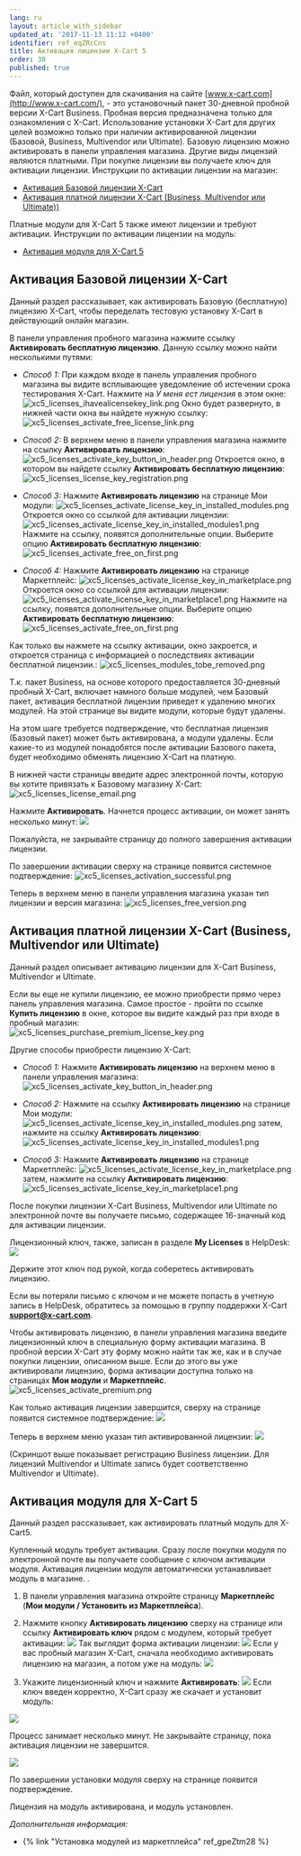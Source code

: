 ```yaml
---
lang: ru
layout: article_with_sidebar
updated_at: '2017-11-13 11:12 +0400'
identifier: ref_eqZRcCns
title: Активация лицензии X-Cart 5
order: 30
published: true
---
```

Файл, который доступен для скачивания на сайте [www.x-cart.com](http://www.x-cart.com/), - это установочный пакет 30-дневной пробной версии X-Cart Business. Пробная версия предназначена только для ознакомления с X-Cart. Использование установки X-Cart для других целей возможно только при наличии активированной лицензии (Базовой, Business, Multivendor или Ultimate). Базовую лицензию можно активировать в панели управления магазина. Другие виды лицензий являются платными. При покупке лицензии вы получаете ключ для активации лицензии. Инструкции по активации лицензии на магазин:

*   [Активация Базовой лицензии X-Cart](#activate-a-free-x-cart-5-license)
*   [Активация платной лицензии X-Cart (Business, Multivendor или Ultimate))](#activating-a-premium-x-cart-5license-business--multivendor--ultimate)

Платные модули для X-Cart 5 также имеют лицензии и требуют активации. Инструкции по активации лицензии на модуль:

*   [Активация модуля для X-Cart 5](#activating-an-x-cart-5-module-license)

## Активация Базовой лицензии X-Cart

Данный раздел рассказывает, как активировать Базовую (бесплатную) лицензию X-Cart, чтобы переделать тестовую установку X-Cart  в действующий онлайн магазин.

В панели управления пробного магазина нажмите ссылку **Активировать бесплатную лицензию**. Данную ссылку можно найти несколькими путями:  

   *   _Способ 1:_
       При каждом входе в панель управления пробного магазина вы видите всплывающее уведомление об истечении срока тестирования X-Cart. Нажмите на _У меня ест лицензия_ в этом окне:
       ![xc5_licenses_ihavealicensekey_link.png]({{site.baseurl}}/attachments/ref_qwhmJtqW/xc5_licenses_ihavealicensekey_link.png)
       Окно будет развернуто, в нижней части окна вы найдете нужную ссылку:
       ![xc5_licenses_activate_free_license_link.png]({{site.baseurl}}/attachments/ref_qwhmJtqW/xc5_licenses_activate_free_license_link.png)

   *   _Способ 2:_ В верхнем меню в панели управления магазина нажмите на ссылку **Активировать лицензию**:
       ![xc5_licenses_activate_key_button_in_header.png]({{site.baseurl}}/attachments/ref_qwhmJtqW/xc5_licenses_activate_key_button_in_header.png)
       Откроется окно, в котором вы найдете ссылку **Активировать бесплатную лицензию**:
       ![xc5_licenses_license_key_registration.png]({{site.baseurl}}/attachments/ref_qwhmJtqW/xc5_licenses_license_key_registration.png)

   *    _Способ 3:_ Нажмите **Активировать лицензию** на странице Мои модули:
        ![xc5_licenses_activate_license_key_in_installed_modules.png]({{site.baseurl}}/attachments/ref_qwhmJtqW/xc5_licenses_activate_license_key_in_installed_modules.png)
        Откроется окно со ссылкой для активации лицензии:
        ![xc5_licenses_activate_license_key_in_installed_modules1.png]({{site.baseurl}}/attachments/ref_qwhmJtqW/xc5_licenses_activate_license_key_in_installed_modules1.png)
        Нажмите на ссылку, появятся дополнительные опции. Выберите опцию **Активировать бесплатную лицензию**:
        ![xc5_licenses_activate_free_on_first.png]({{site.baseurl}}/attachments/ref_qwhmJtqW/xc5_licenses_activate_free_on_first.png)

   *   _Способ 4:_ Нажмите **Активировать лицензию** на странице Маркетплейс:
        ![xc5_licenses_activate_license_key_in_marketplace.png]({{site.baseurl}}/attachments/ref_qwhmJtqW/xc5_licenses_activate_license_key_in_marketplace.png)
        Откроется окно со ссылкой для активации лицензии:
        ![xc5_licenses_activate_license_key_in_marketplace1.png]({{site.baseurl}}/attachments/ref_qwhmJtqW/xc5_licenses_activate_license_key_in_marketplace1.png)
         Нажмите на ссылку, появятся дополнительные опции. Выберите опцию **Активировать бесплатную лицензию**:
        ![xc5_licenses_activate_free_on_first.png]({{site.baseurl}}/attachments/ref_qwhmJtqW/xc5_licenses_activate_free_on_first.png)


Как только вы нажмете на ссылку активации, окно закроется, и откроется страница с информацией о последствиях активации бесплатной лицензии.:
         ![xc5_licenses_modules_tobe_removed.png]({{site.baseurl}}/attachments/ref_qwhmJtqW/xc5_licenses_modules_tobe_removed.png)
         
Т.к. пакет Business, на основе которого предоставляется 30-дневный пробный X-Cart, включает намного больше модулей, чем Базовый пакет, активация бесплатной лицензии приведет к удалению многих модулей. На этой странице вы видите модули, которые будут удалены.

На этом шаге требуется подтверждение, что бесплатная лицензия (Базовый пакет) может быть активирована, а модули удалены. Если какие-то из модулей понадобятся после активации Базового пакета, будет необходимо обменять лицензию X-Cart на платную.

В нижней части страницы введите адрес электронной почты, которую вы хотите привязать к Базовому магазину X-Cart:
          ![xc5_licenses_license_email.png]({{site.baseurl}}/attachments/ref_qwhmJtqW/xc5_licenses_license_email.png)

Нажмите **Активировать**. Начнется процесс активации, он может занять несколько минут:
          ![]({{site.baseurl}}/attachments/8225232/8356127.png)
    
Пожалуйста, не закрывайте страницу до полного завершения активации лицензии.

По завершении активации сверху на странице появится системное подтверждение:
          ![xc5_licenses_activation_successful.png]({{site.baseurl}}/attachments/ref_qwhmJtqW/xc5_licenses_activation_successful.png)

Теперь в верхнем меню в панели управления магазина указан тип лицензии и версия магазина:
          ![xc5_licenses_free_version.png]({{site.baseurl}}/attachments/ref_qwhmJtqW/xc5_licenses_free_version.png)


## Активация платной лицензии X-Cart (Business, Multivendor или Ultimate)


Данный раздел описывает активацию лицензии для X-Cart Business, Multivendor и Ultimate.

Если вы еще не купили лицензию, ее можно приобрести прямо через панель управления магазина. Самое простое - пройти по ссылке **Купить лицензию** в окне, которое вы видите каждый раз при входе в пробный магазин:        
          ![xc5_licenses_purchase_premium_license_key.png]({{site.baseurl}}/attachments/ref_qwhmJtqW/xc5_licenses_purchase_premium_license_key.png)

Другие способы приобрести лицензию X-Cart:

   *   _Способ 1:_ Нажмите **Активировать лицензию** на верхнем меню в панели управления магазина:
       ![xc5_licenses_activate_key_button_in_header.png]({{site.baseurl}}/attachments/ref_qwhmJtqW/xc5_licenses_activate_key_button_in_header.png)
    
   *   _Способ 2:_ Нажмите на ссылку **Активировать лицензию** на странице Мои модули:
       ![xc5_licenses_activate_license_key_in_installed_modules.png]({{site.baseurl}}/attachments/ref_qwhmJtqW/xc5_licenses_activate_license_key_in_installed_modules.png) 
        затем, нажмите на ссылку **Активировать лицензию**:
        ![xc5_licenses_activate_license_key_in_installed_modules1.png]({{site.baseurl}}/attachments/ref_qwhmJtqW/xc5_licenses_activate_license_key_in_installed_modules1.png)
           
   *   _Способ 3:_ Нажмите **Активировать лицензию** на странице Маркетплейс:
       ![xc5_licenses_activate_license_key_in_marketplace.png]({{site.baseurl}}/attachments/ref_qwhmJtqW/xc5_licenses_activate_license_key_in_marketplace.png)      
       затем, нажмите на ссылку **Активировать лицензию**:
       ![xc5_licenses_activate_license_key_in_marketplace1.png]({{site.baseurl}}/attachments/ref_qwhmJtqW/xc5_licenses_activate_license_key_in_marketplace1.png)
        
После покупки лицензии X-Cart Business, Multivendor или Ultimate по электронной почте вы получаете письмо, содержащее 16-значный код для активации лицензии. 

Лицензионный ключ, также, записан в разделе **My Licenses** в HelpDesk:
       ![]({{site.baseurl}}/attachments/8225232/8356149.png)

Держите этот ключ под рукой, когда соберетесь активировать лицензию.

Если вы потеряли письмо с ключом и не можете попасть в учетную запись в HelpDesk, обратитесь за помощью в группу поддержки X-Cart **[support@x-cart.com](mailto:support@x-cart.com)**.

Чтобы активировать лицензию, в панели управления магазина введите лицензионный ключ в специальную форму активации магазина. В пробной версии X-Cart эту форму можно найти так же, как и в случае покупки лицензии, описанном выше. Если до этого вы уже активировали лицензию, форма активации доступна только на страницах **Мои модули** и **Маркетплейс**. 
      ![xc5_licenses_activate_premium.png]({{site.baseurl}}/attachments/ref_qwhmJtqW/xc5_licenses_activate_premium.png)

Как только активация лицензии завершится, сверху на странице появится системное подтверждение:
      ![]({{site.baseurl}}/attachments/8225232/8716605.png)

Теперь в верхнем меню указан тип активированной лицензии:
      ![]({{site.baseurl}}/attachments/8225232/8716606.png)

(Скриншот выше показывает регистрацию Business лицензии. Для лицензий Multivendor и Ultimate запись будет соответственно Multivendor и Ultimate).

## Активация модуля для X-Cart 5

Данный раздел рассказывает, как активировать платный модуль для X-Cart5.

Купленный модуль требует активации. Сразу после покупки модуля по электронной почте вы получаете сообщение с ключом активации модуля. Активация лицензии модуля автоматически устанавливает модуль в магазине. .

1.  В панели управления магазина откройте страницу **Маркетплейс**  (**Мои модули / Установить из Маркетплейса**).

2.  Нажмите кнопку **Активировать лицензию** сверху на странице или ссылку **Активировать ключ** рядом с модулем, который требует активации:
    ![]({{site.baseurl}}/attachments/8225232/8716608.png)
    Так выглядит форма активации лицензии:
    ![]({{site.baseurl}}/attachments/8225232/8716609.png)
    Если у вас пробный магазин X-Cart, сначала необходимо активировать лицензию на магазин, а потом уже на модуль:
    ![]({{site.baseurl}}/attachments/8225232/8716598.png)
3.  Укажите лицензионный ключ и нажмите **Активировать**:
    ![]({{site.baseurl}}/attachments/8225232/8716610.png)
    Если ключ введен корректно, X-Cart сразу же скачает и установит модуль:

![]({{site.baseurl}}/attachments/8225232/8356157.png)

Процесс занимает несколько минут. Не закрывайте страницу, пока активация лицензии не завершится.

![]({{site.baseurl}}/attachments/8225232/8356158.png)

По завершении установки модуля сверху на странице появится подтверждение.

Лицензия на модуль активирована, и модуль установлен. 

_Дополнительная информация:_

*   {% link "Установка модулей из маркетплейса" ref_gpeZtm28 %}
